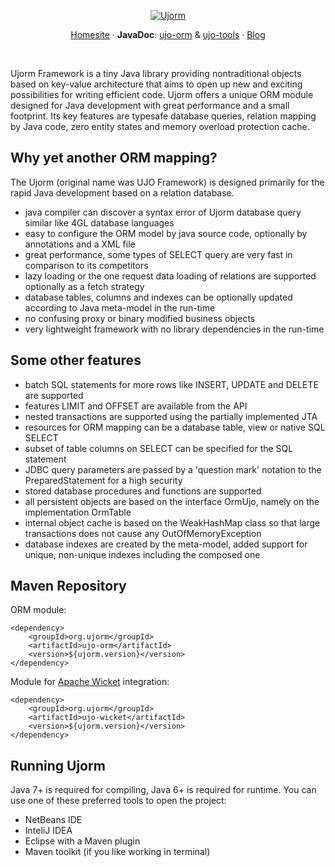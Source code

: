 <p align="center">
	<a href="https://ujorm.org"><img src="https://mople71.cz/img/ujorm.png" alt="Ujorm"></a>
</p>
<p align="center">
	<a href="https://ujorm.org/">Homesite</a> ·
 <strong>JavaDoc</strong>: <a href="https://ujorm.org/javadoc/org/ujorm/orm/package-summary.html">ujo-orm</a> & <a href="https://pponec.github.io/ujorm/javadoc/1.88/ujo-tools/">ujo-tools</a> ·
	<a href="https://ujorm-cs.blogspot.com/">Blog</a>
</p>

<br>

Ujorm Framework is a tiny Java library providing nontraditional objects based on key-value architecture that aims to open up new and exciting possibilities for writing efficient code. Ujorm offers a unique ORM module designed for Java development with great performance and a small footprint. Its key features are typesafe database queries, relation mapping by Java code, zero entity states and memory overload protection cache.

## Why yet another ORM mapping?
The Ujorm (original name was UJO Framework) is designed primarily for the rapid Java development based on a relation database.
* java compiler can discover a syntax error of Ujorm database query similar like 4GL database languages
* easy to configure the ORM model by java source code, optionally by annotations and a XML file
* great performance, some types of SELECT query are very fast in comparison to its competitors
* lazy loading or the one request data loading of relations are supported optionally as a fetch strategy
* database tables, columns and indexes can be optionally updated according to Java meta-model in the run-time
* no confusing proxy or binary modified business objects
* very lightweight framework with no library dependencies in the run-time

## Some other features

* batch SQL statements for more rows like INSERT, UPDATE and DELETE are supported
* features LIMIT and OFFSET are available from the API
* nested transactions are supported using the partially implemented JTA
* resources for ORM mapping can be a database table, view or native SQL SELECT
* subset of table columns on SELECT can be specified for the SQL statement
* JDBC query parameters are passed by a 'question mark' notation to the PreparedStatement for a high security
* stored database procedures and functions are supported
* all persistent objects are based on the interface OrmUjo, namely on the implementation OrmTable
* internal object cache is based on the WeakHashMap class so that large transactions does not cause any OutOfMemoryException
* database indexes are created by the meta-model, added support for unique, non-unique indexes including the composed one

## Maven Repository

 ORM module:

    <dependency>
        <groupId>org.ujorm</groupId>
        <artifactId>ujo-orm</artifactId>
        <version>${ujorm.version}</version>
    </dependency>

 Module for [Apache Wicket](http://wicket.apache.org/) integration:

    <dependency>
        <groupId>org.ujorm</groupId>
        <artifactId>ujo-wicket</artifactId>
        <version>${ujorm.version}</version>
    </dependency>

## Running Ujorm

Java 7+ is required for compiling, Java 6+ is required for runtime.
You can use one of these preferred tools to open the project:
  *  NetBeans IDE
  *  InteliJ IDEA
  *  Eclipse with a Maven plugin
  *  Maven toolkit (if you like working in terminal)





